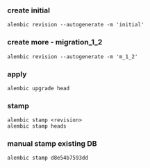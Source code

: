 ### create initial

~~~
alembic revision --autogenerate -m 'initial'
~~~

### create more - migration_1_2

~~~
alembic revision --autogenerate -m 'm_1_2'

~~~

### apply

~~~
alembic upgrade head
~~~

### stamp

~~~
alembic stamp <revision>
alembic stamp heads
~~~

### manual stamp existing DB

~~~
alembic stamp d8e54b7593dd
~~~